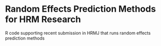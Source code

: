 # Random Effects Prediction Methods for HRM Research
 R code supporting recent submission in HRMJ that runs random effects prediction methods
